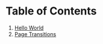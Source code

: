 # Table of Contents

1. [Hello World](/guides/10_hello_world.md)
2. [Page Transitions](/guides/20_page_transitions.md)
